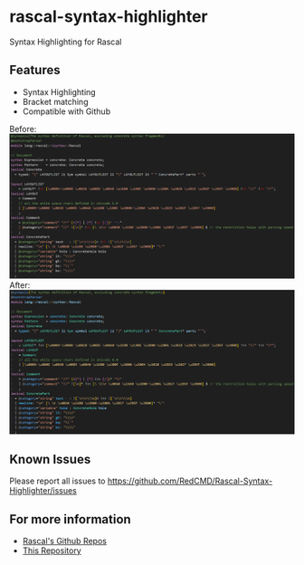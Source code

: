 # rascal-syntax-highlighter

Syntax Highlighting for Rascal

## Features

* Syntax Highlighting
* Bracket matching
* Compatible with Github

Before:
![Before](https://raw.githubusercontent.com/RedCMD/Rascal-Syntax-Highlighter/master/assets/Before.png)
After:
![After](https://raw.githubusercontent.com/RedCMD/Rascal-Syntax-Highlighter/master/assets/After.png)

## Known Issues

Please report all issues to https://github.com/RedCMD/Rascal-Syntax-Highlighter/issues

## For more information

* [Rascal's Github Repos](https://github.com/usethesource)
* [This Repository](https://github.com/RedCMD/Rascal-Syntax-Highlighter)
